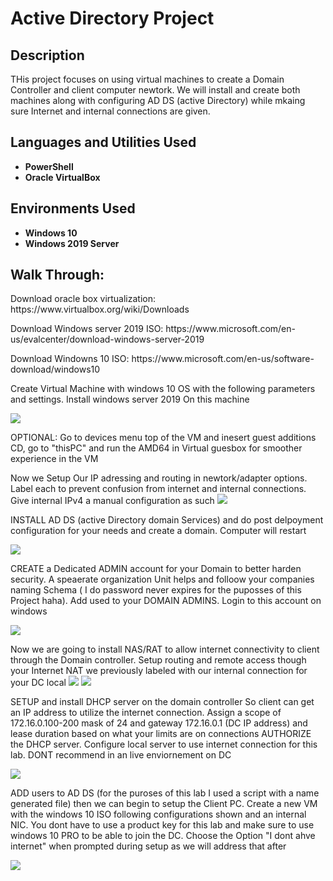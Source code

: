 <h1>Active Directory Project</h1>

<h2>Description</h2>
THis project focuses on using virtual machines to create a Domain Controller and client computer newtork. We will install and create both machines along with configuring AD DS (active Directory) while mkaing sure Internet and internal connections are given.
<br />


<h2>Languages and Utilities Used</h2>

- <b>PowerShell</b> 
- <b>Oracle VirtualBox</b>

<h2>Environments Used</h2>

- <b>Windows 10</b>
- <b>Windows 2019 Server</b>       

<h2>Walk Through:</h2>

<p> Download oracle box virtualization: https://www.virtualbox.org/wiki/Downloads </p>
<p> Download Windows server 2019 ISO: https://www.microsoft.com/en-us/evalcenter/download-windows-server-2019 </p>
<p> Download Windowns 10 ISO: https://www.microsoft.com/en-us/software-download/windows10 </p>


<p> Create Virtual Machine with windows 10 OS with the following parameters and settings. Install windows server 2019 On this machine <p/>
<img src="https://imgur.com/XfY5mxy.gif"/>

OPTIONAL: Go to devices menu top of the VM and inesert guest additions CD, go to  "thisPC" and run the AMD64 in Virtual guesbox for smoother experience in the VM

Now we Setup Our IP adressing and routing in newtork/adapter options. Label each to prevent confusion from internet and internal connections. Give internal IPv4 a manual configuration as such
<img src="https://imgur.com/vi3SVLi.gif"/>

<p>INSTALL AD DS (active Directory domain Services) and do post delpoyment configuration for your needs and create a domain. Computer will restart</p> 
<img src="https://imgur.com/w3w9OT0.gif"/>

<p>CREATE a Dedicated ADMIN account for your Domain to better harden security. A speaerate organization Unit helps and folloow your companies naming Schema ( I do password never expires for the puposses of this Project haha). Add used to your DOMAIN ADMINS. Login to this account on windows </p>
<img src="https://imgur.com/TVWt2wD.gif"/>

Now we are going to install NAS/RAT to allow internet connectivity to client through the Domain controller. Setup routing and remote access though your Internet NAT we previously labeled with our internal connection for your DC local
<img src="https://imgur.com/InALAaw.gif"/> <img src="https://imgur.com/J8rSWag.gif"/>

<p>SETUP and install DHCP server on the domain controller So client can get an IP address to utilize the internet connection. Assign a scope of 172.16.0.100-200 mask of 24 and gateway 172.16.0.1 (DC IP address) and lease duration based on what your limits are on connections
AUTHORIZE the DHCP server. Configure local server to use internet connection for this lab. DONT recommend in an live enviornement on DC</p>
<img src="https://imgur.com/6BsGNXp.gif"/>

<p>ADD users to AD DS (for the puroses of this lab I used a script with a name generated file) then we can begin to setup the Client PC. Create a new VM with the windows 10 ISO following configurations shown and an internal NIC. You dont have to use a product key for this lab and make sure to use windows 10 PRO to be able to join the DC. Choose the Option "I dont ahve internet" when prompted during setup as we will address that after</p>
<img src="https://imgur.com/oHBPb6g.gif"/>


<!--
 ```diff
- text in red
+ text in green
! text in orange
# text in gray
@@ text in purple (and bold)@@
```
--!>

